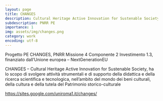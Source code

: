 ```yaml
---
layout: page
title: CHANGES
description: Cultural Heritage Active Innovation for Sustenable Society
subdescription: PNRR PE
importance: 1
img: assets/img/changes.png
category: work
encoding: utf-8
---
```


Progetto PE CHANGES, PNRR Missione 4 Componente 2 Investimento 1.3,  finanziato dall’Unione europea – NextGenerationEU

CHANGES – Cultural Heritage Active Innovation for Sustenable Society, ha lo scopo di svolgere attività strumentali
e di supporto della didattica e della ricerca scientifica e tecnologica, nell’ambito del mondo dei beni culturali, della
cultura e della tutela del Patrimonio storico-culturale

https://sites.google.com/uniroma1.it/changes/

